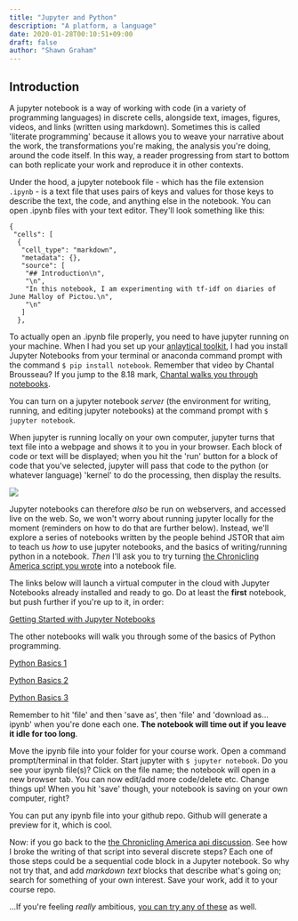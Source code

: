 ```yaml
---
title: "Jupyter and Python"
description: "A platform, a language"
date: 2020-01-28T00:10:51+09:00
draft: false
author: "Shawn Graham"
---
```


## Introduction

A jupyter notebook is a way of working with code (in a variety of programming languages) in discrete cells, alongside text, images, figures, videos, and links (written using markdown). Sometimes this is called 'literate programming' because it allows you to weave your narrative about the work, the transformations you're making, the analysis you're doing, around the code itself. In this way, a reader progressing from start to bottom can both replicate your work and reproduce it in other contexts.

Under the hood, a jupyter notebook file - which has the file extension `.ipynb` - is a text file that uses pairs of keys and values for those keys to describe the text, the code, and anything else in the notebook. You can open .ipynb files with your text editor. They'll look something like this:

```
{
 "cells": [
  {
   "cell_type": "markdown",
   "metadata": {},
   "source": [
    "## Introduction\n",
    "\n",
    "In this notebook, I am experimenting with tf-idf on diaries of June Malloy of Pictou.\n",
    "\n"
   ]
  },
```
To actually open an .ipynb file properly, you need to have jupyter running on your machine. When I had you set up your [anlaytical toolkit](/tutorials/anaconda), I had you install Jupyter Notebooks from your terminal or anaconda command prompt with the command `$ pip install notebook`. Remember that video by Chantal Brousseau? If you jump to the 8.18 mark, [Chantal walks you through notebooks](https://youtu.be/10FPoTCcv4I?t=498).

You can turn on a jupyter notebook _server_ (the environment for writing, running, and editing jupyter notebooks) at the command prompt with `$ jupyter notebook`.

When jupyter is running locally on your own computer, jupyter turns that text file into a webpage and shows it to you in your browser. Each block of code or text will be displayed; when you hit the 'run' button for a block of code that you've selected, jupyter will pass that code to the python (or whatever language) 'kernel' to do the processing, then display the results.

![](/images/jupyter-screen.png)

Jupyter notebooks can therefore _also_ be run on webservers, and accessed live on the web. So, we won't worry about running jupyter locally for the moment (reminders on how to do that are further below). Instead, we'll explore a series of notebooks written by the people behind JSTOR that aim to teach us _how_ to use jupyter notebooks, and the basics of writing/running python in a notebook. _Then_ I'll ask you to try turning [the Chronicling America script you wrote](/tutorials/apis/) into a notebook file.

The links below will launch a virtual computer in the cloud with Jupyter Notebooks already installed and ready to go. Do at least the **first** notebook, but push further if you're up to it, in order:

[Getting Started with Jupyter Notebooks](https://binder.tdm-pilot.org/v2/gh/ithaka/tdm-notebooks/master?filepath=getting-started-with-jupyter.ipynb)

The other notebooks will walk you through some of the basics of Python programming.

[Python Basics 1](https://binder.tdm-pilot.org/v2/gh/ithaka/tdm-notebooks/master?filepath=python-basics-1.ipynb)

[Python Basics 2](https://binder.tdm-pilot.org/v2/gh/ithaka/tdm-notebooks/master/?filepath=python-basics-2.ipynb)

[Python Basics 3](https://binder.tdm-pilot.org/v2/gh/ithaka/tdm-notebooks/master/?filepath=python-basics-3.ipynb)

Remember to hit 'file' and then 'save as', then 'file' and 'download as... ipynb' when you're done each one. **The notebook will time out if you leave it idle for too long**.

Move the ipynb file into your folder for your course work. Open a command prompt/terminal in that folder. Start jupyter with `$ jupyter notebook`. Do you see your ipynb file(s)? Click on the file name; the notebook will open in a new browser tab. You can now edit/add more code/delete etc. Change things up! When you hit 'save' though, your notebook is saving on your own computer, right?

You can put any ipynb file into your github repo. Github will generate a preview for it, which is cool.

Now: if you go back to the [the Chronicling America api discussion](/tutorials/apis/). See how I broke the writing of that script into several discrete steps? Each one of those steps could be a sequential code block in a Jupyter notebook. So why not try that, and add _markdown text_ blocks that describe what's going on; search for something of your own interest. Save your work, add it to your course repo.

...If you're feeling _really_ ambitious, [you can try any of these](https://docs.constellate.org/topic/research-notebooks/) as well.
